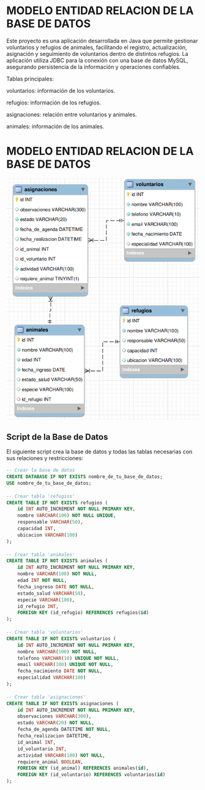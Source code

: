 # MODELO ENTIDAD RELACION DE LA BASE DE DATOS
Este proyecto es una aplicación desarrollada en Java que permite gestionar voluntarios y refugios de animales, 
facilitando el registro, actualización, asignación y seguimiento de voluntarios dentro de distintos refugios. 
La aplicación utiliza JDBC para la conexión con una base de datos MySQL, 
asegurando persistencia de la información y operaciones confiables.

Tablas principales:

voluntarios: información de los voluntarios.

refugios: información de los refugios.

asignaciones: relación entre voluntarios y animales.

animales: información de los animales.

# MODELO ENTIDAD RELACION DE LA BASE DE DATOS
![Diagrama de la base de datos](assets/diagrama_db.png)


## Script de la Base de Datos

El siguiente script crea la base de datos y todas las tablas necesarias con sus relaciones y restricciones:

```sql
-- Crear la base de datos
CREATE DATABASE IF NOT EXISTS nombre_de_tu_base_de_datos;
USE nombre_de_tu_base_de_datos;

-- Crear tabla 'refugios'
CREATE TABLE IF NOT EXISTS refugios (
    id INT AUTO_INCREMENT NOT NULL PRIMARY KEY,
    nombre VARCHAR(100) NOT NULL UNIQUE,
    responsable VARCHAR(50),
    capacidad INT,
    ubicacion VARCHAR(100)
);

-- Crear tabla 'animales'
CREATE TABLE IF NOT EXISTS animales (
    id INT AUTO_INCREMENT NOT NULL PRIMARY KEY,
    nombre VARCHAR(100) NOT NULL,
    edad INT NOT NULL,
    fecha_ingreso DATE NOT NULL,
    estado_salud VARCHAR(50),
    especie VARCHAR(100),
    id_refugio INT,
    FOREIGN KEY (id_refugio) REFERENCES refugios(id)
);

-- Crear tabla 'voluntarios'
CREATE TABLE IF NOT EXISTS voluntarios (
    id INT AUTO_INCREMENT NOT NULL PRIMARY KEY,
    nombre VARCHAR(100) NOT NULL,
    telefono VARCHAR(10) UNIQUE NOT NULL,
    email VARCHAR(100) UNIQUE NOT NULL,
    fecha_nacimiento DATE NOT NULL,
    especialidad VARCHAR(100)
);

-- Crear tabla 'asignaciones'
CREATE TABLE IF NOT EXISTS asignaciones (
    id INT AUTO_INCREMENT NOT NULL PRIMARY KEY,
    observaciones VARCHAR(300),
    estado VARCHAR(20) NOT NULL,
    fecha_de_agenda DATETIME NOT NULL,
    fecha_realizacion DATETIME,
    id_animal INT,
    id_voluntario INT,
    actividad VARCHAR(100) NOT NULL,
    requiere_animal BOOLEAN,
    FOREIGN KEY (id_animal) REFERENCES animales(id),
    FOREIGN KEY (id_voluntario) REFERENCES voluntarios(id)
);

